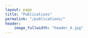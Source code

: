 ```yaml
---
layout: page
title: "Publications"
permalink: "/publications/"
header:
    image_fullwidth: "header_4.jpg"
---
```

